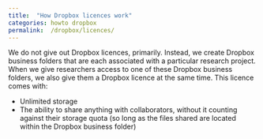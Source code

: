 ```yaml
---
title:  "How Dropbox licences work"
categories: howto dropbox
permalink:  /dropbox/licences/
---
```


We do not give out Dropbox licences, primarily. Instead, we create Dropbox business folders that are each associated with a particular research project. When we give researchers access to one of these Dropbox business folders, we also give them a Dropbox licence at the same time. This licence comes with:
- Unlimited storage
- The ability to share anything with collaborators, without it counting against their storage quota (so long as the files shared are located within the Dropbox business folder)
